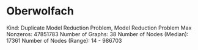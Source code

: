 # Oberwolfach

Kind: Duplicate Model Reduction Problem, Model Reduction Problem
Max Nonzeros: 47851783
Number of Graphs: 38
Number of Nodes (Median): 17361
Number of Nodes (Range): 14 - 986703